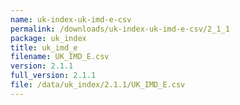 ```yaml
---
name: uk-index-uk-imd-e-csv
permalink: /downloads/uk-index-uk-imd-e-csv/2_1_1
package: uk_index
title: uk_imd_e
filename: UK_IMD_E.csv
version: 2.1.1
full_version: 2.1.1
file: /data/uk_index/2.1.1/UK_IMD_E.csv
---
```

